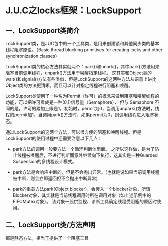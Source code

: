 # J.U.C之locks框架：LockSupport

## 一、LockSupport类简介

LockSupport类，是JUC包中的一个工具类，是用来创建锁和其他同步类的基本线程阻塞原语。（Basic thread blocking primitives for creating locks and other synchronization classes）

LockSupport类的核心方法其实就两个：park()和unark()，其中park()方法用来阻塞当前调用线程，unpark()方法用于唤醒指定线程。
这其实和Object类的wait()和signial()方法有些类似，但是LockSupport的这两种方法从语意上讲比Object类的方法更清晰，而且可以针对指定线程进行阻塞和唤醒。

LockSupport类使用了一种名为Permit（许可）的概念来做到阻塞和唤醒线程的功能，可以把许可看成是一种(0,1)信号量（Semaphore），
但与 Semaphore 不同的是，许可的累加上限是1。初始时，permit为0，当调用unpark()方法时，线程的permit加1，当调用park()方法时，如果permit为0，则调用线程进入阻塞状态。

通过LockSupport的这两个方法，可以很方便的阻塞和唤醒线程。但是LockSupport的使用过程中还需要注意以下几点：

+   park方法的调用一般要方法一个循环判断体里面。
之所以这样做，是为了防止线程被唤醒后，不进行判断而意外继续向下执行，这其实是一种Guarded Suspension的多线程设计模式。

+   park方法是会响应中断的，但是不会抛出异常。(也就是说如果当前调用线程被中断，则会立即返回但不会抛出中断异常)
+   park的重载方法park(Object blocker)，会传入一个blocker对象，所谓Blocker对象，其实就是当前线程调用时所在调用对象（如上述示例中的FIFOMutex对象）。
该对象一般供监视、诊断工具确定线程受阻塞的原因时使用。

## 二、LockSupport类/方法声明

都是静态方法，相当于提供了一个阻塞工具

